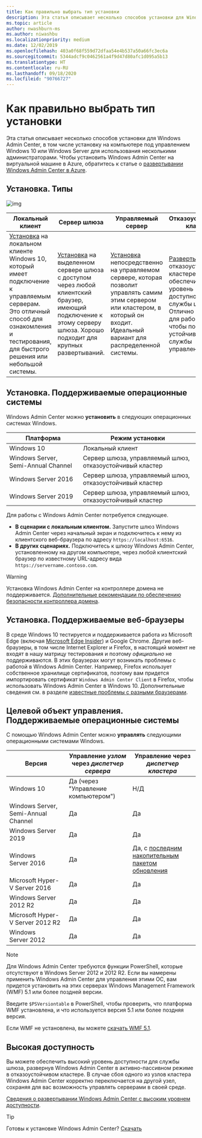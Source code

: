 ```yaml
---
title: Как правильно выбрать тип установки
description: Эта статья описывает несколько способов установки для Windows Admin Center, в том числе установку на компьютере под управлением Windows 10 или Windows Server для использования несколькими администраторами.
ms.topic: article
author: nwashburn-ms
ms.author: niwashbu
ms.localizationpriority: medium
ms.date: 12/02/2019
ms.openlocfilehash: 403a0f68f559d72dfaa54e4b537a50a66fc3ec6a
ms.sourcegitcommit: 5344adcf9c0462561a4f9d47d80afc1d095a5b13
ms.translationtype: HT
ms.contentlocale: ru-RU
ms.lasthandoff: 09/18/2020
ms.locfileid: "90766727"
---
```

# <a name="what-type-of-installation-is-right-for-you"></a>Как правильно выбрать тип установки

Эта статья описывает несколько способов установки для Windows Admin Center, в том числе установку на компьютере под управлением Windows 10 или Windows Server для использования несколькими администраторами. Чтобы установить Windows Admin Center на виртуальной машине в Azure, обратитесь к статье о [развертывании Windows Admin Center в Azure](../azure/deploy-wac-in-azure.md).

## <a name="installation-types"></a>Установка. Типы

![img](../media/deployment-options/install-options.PNG)

| Локальный клиент                                | Сервер шлюза                                  | Управляемый сервер                               | Отказоустойчивый кластер                           |
|---------------------------------------------|-------------------------------------------------|----------------------------------------------|--------------------------------------------|
| [Установка](../deploy/install.md) на локальном клиенте Windows 10, который имеет подключение к управляемым серверам.  Это отличный способ для ознакомления и тестирования, для быстрого решения или небольшой системы. |[Установка](../deploy/install.md) на выделенном сервере шлюза с доступом через любой клиентский браузер, имеющий подключение к этому серверу шлюза.  Хорошо подходит для крупных развертываний. | [Установка](../deploy/install.md) непосредственно на управляемом сервере, которая позволит управлять самим этим сервером или кластером, в который он входит.  Идеальный вариант для распределенной системы. | [Развертывание](#high-availability) в отказоустойчивом кластере, которое обеспечит высокий уровень доступности службы шлюза. Отлично подходит для рабочих сред, чтобы повысить устойчивость службы управления. |

## <a name="installation-supported-operating-systems"></a>Установка. Поддерживаемые операционные системы

Windows Admin Center можно **установить** в следующих операционных системах Windows.

| **Платформа**                       | **Режим установки** |
| -----------------------------------| --------------------- |
| Windows 10                         | Локальный клиент |
| Windows Server, Semi-Annual Channel | Сервер шлюза, управляемый шлюз, отказоустойчивый кластер |
| Windows Server 2016                | Сервер шлюза, управляемый шлюз, отказоустойчивый кластер |
| Windows Server 2019                | Сервер шлюза, управляемый шлюз, отказоустойчивый кластер |

Для работы с Windows Admin Center потребуется следующее.

- **В сценарии с локальным клиентом.** Запустите шлюз Windows Admin Center через начальный экран и подключитесь к нему из клиентского веб-браузера по адресу `https://localhost:6516`.
- **В других сценариях.** Подключитесь к шлюзу Windows Admin Center, установленному на другом компьютере, через любой клиентский браузер по известному URL-адресу вида `https://servername.contoso.com`.

> [!WARNING]
> Установка Windows Admin Center на контроллере домена не поддерживается. [Дополнительные рекомендации по обеспечению безопасности контроллера домена](../../../identity/ad-ds/plan/security-best-practices/securing-domain-controllers-against-attack.md).

## <a name="installation-supported-web-browsers"></a>Установка. Поддерживаемые веб-браузеры

В среде Windows 10 тестируется и поддерживается работа из Microsoft Edge (включая [Microsoft Edge Insider](https://microsoftedgeinsider.com)) и Google Chrome. Другие веб-браузеры, в том числе Internet Explorer и Firefox, в настоящий момент не входят в нашу матрицу тестирования и поэтому *официально* не поддерживаются. В этих браузерах могут возникать проблемы с работой в Windows Admin Center. Например, Firefox использует собственное хранилище сертификатов, поэтому вам придется импортировать сертификат `Windows Admin Center Client` в Firefox, чтобы использовать Windows Admin Center в Windows 10. Дополнительные сведения см. в разделе [известные проблемы с разными браузерами](../support/known-issues.md#browser-specific-issues).

## <a name="management-target-supported-operating-systems"></a>Целевой объект управления. Поддерживаемые операционные системы

С помощью Windows Admin Center можно **управлять** следующими операционными системами Windows.

| Версия | Управление *узлом* через *диспетчер сервера* | Управление через *диспетчер кластера* |
| ------------------------- |--------------- | ----- |
| Windows 10 | Да (через "Управление компьютером") | Н/Д |
| Windows Server, Semi-Annual Channel | Да | Да |
| Windows Server 2019 | Да | Да |
| Windows Server 2016 | Да | Да, с [последним накопительным пакетом обновления](../use/manage-hyper-converged.md#prepare-your-windows-server-2016-cluster-for-windows-admin-center) |
| Microsoft Hyper-V Server 2016 | Да | Да |
| Windows Server 2012 R2 | Да | Да |
| Microsoft Hyper-V Server 2012 R2 | Да | Да |
| Windows Server 2012 | Да | Да |

> [!NOTE]
> Для Windows Admin Center требуются функции PowerShell, которые отсутствуют в Windows Server 2012 и 2012 R2. Если вы намерены применить Windows Admin Center для управления этими ОС, вам придется установить на этих серверах Windows Management Framework (WMF) 5.1 или более поздней версии.
>
> Введите `$PSVersiontable` в PowerShell, чтобы проверить, что платформа WMF установлена, и что используется версия 5.1 или более поздняя версия.
>
> Если WMF не установлена, вы можете [скачать WMF 5.1](https://www.microsoft.com/download/details.aspx?id=54616).

## <a name="high-availability"></a>Высокая доступность

Вы можете обеспечить высокий уровень доступности для службы шлюза, развернув Windows Admin Center в активно-пассивном режиме в отказоустойчивом кластере. В случае сбоя одного из узлов кластера Windows Admin Center корректно переключается на другой узел, сохраняя для вас возможность управлять серверами в своей среде.

[Сведения о развертывании Windows Admin Center с высоким уровнем доступности](../deploy/high-availability.md).

> [!Tip]
> Готовы к установке Windows Admin Center? [Скачать](../overview.md)